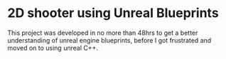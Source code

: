 # 2D shooter using Unreal Blueprints

This project was developed in no more than 48hrs to get a better understanding of unreal engine blueprints, before I got frustrated and moved on to using unreal C++. 
